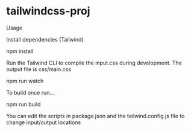 # tailwindcss-proj

Usage

Install dependencies (Tailwind)

npm install

Run the Tailwind CLI to compile the input.css during development. The output file is css/main.css

npm run watch

To build once run...

npm run build

You can edit the scripts in package.json and the tailwind.config.js file to change input/output locations

